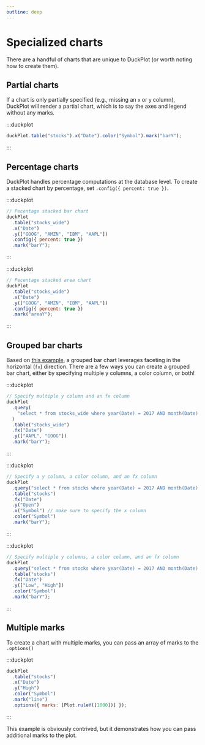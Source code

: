 ```yaml
---
outline: deep
---
```


# Specialized charts

There are a handful of charts that are unique to DuckPlot (or worth noting how
to create them).

## Partial charts

If a chart is only partially specified (e.g., missing an `x` or `y` column),
DuckPlot will render a partial chart, which is to say the axes and legend
without any marks.

:::duckplot

```js
duckPlot.table("stocks").x("Date").color("Symbol").mark("barY");
```

:::

## Percentage charts

DuckPlot handles percentage computations at the database level. To create a
stacked chart by percentage, set `.config({ percent: true })`.

:::duckplot

```js
// Pecentage stacked bar chart
duckPlot
  .table("stocks_wide")
  .x("Date")
  .y(["GOOG", "AMZN", "IBM", "AAPL"])
  .config({ percent: true })
  .mark("barY");
```

:::

:::duckplot

```js
// Pecentage stacked area chart
duckPlot
  .table("stocks_wide")
  .x("Date")
  .y(["GOOG", "AMZN", "IBM", "AAPL"])
  .config({ percent: true })
  .mark("areaY");
```

:::

## Grouped bar charts

Based on [this
example](https://observablehq.com/@observablehq/plot-grouped-bar-chart), a
grouped bar chart leverages faceting in the horizontal (`fx`) direction. There
are a few ways you can create a grouped bar chart, either by specifying multiple
y columns, a color column, or both!

:::duckplot

```js
// Specify multiple y column and an fx column
duckPlot
  .query(
    "select * from stocks_wide where year(Date) = 2017 AND month(Date) = 1"
  )
  .table("stocks_wide")
  .fx("Date")
  .y(["AAPL", "GOOG"])
  .mark("barY");
```

:::

:::duckplot

```js
// Specify a y column, a color column, and an fx column
duckPlot
  .query("select * from stocks where year(Date) = 2017 AND month(Date) = 1")
  .table("stocks")
  .fx("Date")
  .y("Open")
  .x("Symbol") // make sure to specify the x column
  .color("Symbol")
  .mark("barY");
```

:::

:::duckplot

```js
// Specify multiple y columns, a color column, and an fx column
duckPlot
  .query("select * from stocks where year(Date) = 2017 AND month(Date) = 1 ")
  .table("stocks")
  .fx("Date")
  .y(["Low", "High"])
  .color("Symbol")
  .mark("barY");
```

:::

## Multiple marks

To create a chart with multiple marks, you can pass an array of marks to the `.options()`

:::duckplot

```js
duckPlot
  .table("stocks")
  .x("Date")
  .y("High")
  .color("Symbol")
  .mark("line")
  .options({ marks: [Plot.ruleY([1000])] });
```

:::

This example is obviously contrived, but it demonstrates how you can pass
additional marks to the plot.
